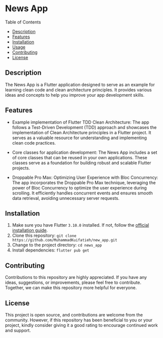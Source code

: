 # News App


Table of Contents
- [Description](#description)
- [Features](#features)
- [Installation](#installation)
- [Usage](#usage)
- [Contributing](#contributing)
- [License](#license)

## Description

The News App is a Flutter application designed to serve as an example for learning clean code and clean architecture principles. It provides various ideas and concepts to help you improve your app development skills.

## Features

- Example implementation of Flutter TDD Clean Architecture: The app follows a Test-Driven Development (TDD) approach and showcases the implementation of Clean Architecture principles in a Flutter project. It serves as a valuable resource for understanding and implementing clean code practices.

- Core classes for application development: The News App includes a set of core classes that can be reused in your own applications. These classes serve as a foundation for building robust and scalable Flutter projects.

- Droppable Pro Max: Optimizing User Experience with Bloc Concurrency: The app incorporates the Droppable Pro Max technique, leveraging the power of Bloc Concurrency to optimize the user experience during scrolling. It efficiently handles concurrent events and ensures smooth data retrieval, avoiding unnecessary server requests.

## Installation

1. Make sure you have Flutter `3.10.0` installed. If not, follow the [official installation guide](https://flutter.dev/docs/get-started/install).
2. Clone this repository: `git clone https://github.com/MuhammadKuifatieh/new_app.git`
3. Change to the project directory: `cd news_app`
4. Install dependencies: `flutter pub get`

## Contributing

Contributions to this repository are highly appreciated. If you have any ideas, suggestions, or improvements, please feel free to contribute. Together, we can make this repository more helpful for everyone.

## License

This project is open source, and contributions are welcome from the community. However, if this repository has been beneficial to you or your project, kindly consider giving it a good rating to encourage continued work and support.
